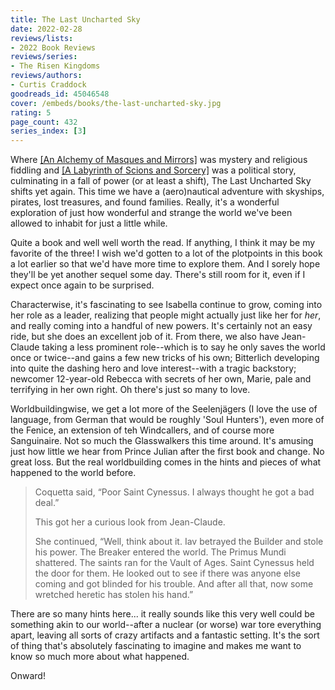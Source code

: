 ```yaml
---
title: The Last Uncharted Sky
date: 2022-02-28
reviews/lists:
- 2022 Book Reviews
reviews/series:
- The Risen Kingdoms
reviews/authors:
- Curtis Craddock
goodreads_id: 45046548
cover: /embeds/books/the-last-uncharted-sky.jpg
rating: 5
page_count: 432
series_index: [3]
---
```

Where [[An Alchemy of Masques and Mirrors]]() was mystery and religious fiddling and [[A Labyrinth of Scions and Sorcery]]() was a political story, culminating in a fall of power (or at least a shift), The Last Uncharted Sky shifts yet again. This time we have a (aero)nautical adventure with skyships, pirates, lost treasures, and found families. Really, it's a wonderful exploration of just how wonderful and strange the world we've been allowed to inhabit for just a little while. 

<!--more-->

Quite a book and well well worth the read. If anything, I think it may be my favorite of the three! I wish we'd gotten to a lot of the plotpoints in this book a lot earlier so that we'd have more time to explore them. And I sorely hope they'll be yet another sequel some day. There's still room for it, even if I expect once again to be surprised. 

Characterwise, it's fascinating to see Isabella continue to grow, coming into her role as a leader, realizing that people might actually just like her for *her*, and really coming into a handful of new powers. It's certainly not an easy ride, but she does an excellent job of it. From there, we also have Jean-Claude taking a less prominent role--which is to say he only saves the world once or twice--and gains a few new tricks of his own; Bitterlich developing into quite the dashing hero and love interest--with a tragic backstory; newcomer 12-year-old Rebecca with secrets of her own, Marie, pale and terrifying in her own right. Oh there's just so many to love. 

Worldbuildingwise, we get a lot more of the Seelenjägers (I love the use of language, from German that would be roughly 'Soul Hunters'), even more of the Fenice, an extension of teh Windcallers, and of course more Sanguinaire. Not so much the Glasswalkers this time around. It's amusing just how little we hear from Prince Julian after the first book and change. No great loss. But the real worldbuilding comes in the hints and pieces of what happened to the world before.

> Coquetta said, “Poor Saint Cynessus. I always thought he got a bad deal.”
> 
> This got her a curious look from Jean-Claude. 
>
> She continued, “Well, think about it. Iav betrayed the Builder and stole his power. The Breaker entered the world. The Primus Mundi shattered. The saints ran for the Vault of Ages. Saint Cynessus held the door for them. He looked out to see if there was anyone else coming and got blinded for his trouble. And after all that, now some wretched heretic has stolen his hand.”

There are so many hints here... it really sounds like this very well could be something akin to our world--after a nuclear (or worse) war tore everything apart, leaving all sorts of crazy artifacts and a fantastic setting. It's the sort of thing that's absolutely fascinating to imagine and makes me want to know so much more about what happened. 

Onward!